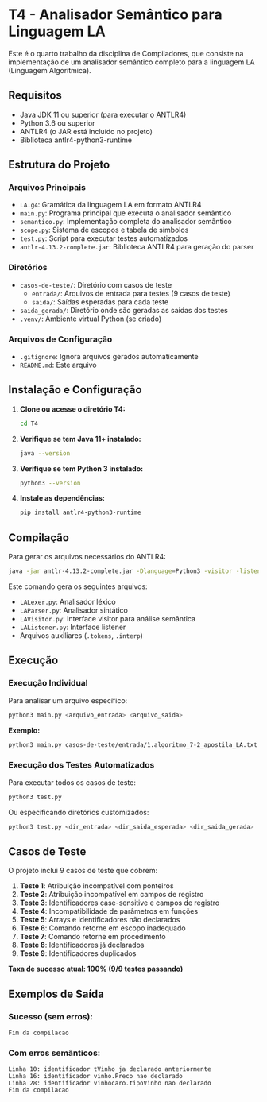 # T4 - Analisador Semântico para Linguagem LA

Este é o quarto trabalho da disciplina de Compiladores, que consiste na implementação de um analisador semântico completo para a linguagem LA (Linguagem Algorítmica).

## Requisitos

- Java JDK 11 ou superior (para executar o ANTLR4)
- Python 3.6 ou superior
- ANTLR4 (o JAR está incluído no projeto)
- Biblioteca antlr4-python3-runtime

## Estrutura do Projeto

### Arquivos Principais

- `LA.g4`: Gramática da linguagem LA em formato ANTLR4
- `main.py`: Programa principal que executa o analisador semântico
- `semantico.py`: Implementação completa do analisador semântico
- `scope.py`: Sistema de escopos e tabela de símbolos
- `test.py`: Script para executar testes automatizados
- `antlr-4.13.2-complete.jar`: Biblioteca ANTLR4 para geração do parser

### Diretórios

- `casos-de-teste/`: Diretório com casos de teste
  - `entrada/`: Arquivos de entrada para testes (9 casos de teste)
  - `saida/`: Saídas esperadas para cada teste
- `saida_gerada/`: Diretório onde são geradas as saídas dos testes
- `.venv/`: Ambiente virtual Python (se criado)

### Arquivos de Configuração

- `.gitignore`: Ignora arquivos gerados automaticamente
- `README.md`: Este arquivo

## Instalação e Configuração

1. **Clone ou acesse o diretório T4:**

   ```bash
   cd T4
   ```

2. **Verifique se tem Java 11+ instalado:**

   ```bash
   java --version
   ```

3. **Verifique se tem Python 3 instalado:**

   ```bash
   python3 --version
   ```

4. **Instale as dependências:**
   ```bash
   pip install antlr4-python3-runtime
   ```

## Compilação

Para gerar os arquivos necessários do ANTLR4:

```bash
java -jar antlr-4.13.2-complete.jar -Dlanguage=Python3 -visitor -listener LA.g4
```

Este comando gera os seguintes arquivos:

- `LALexer.py`: Analisador léxico
- `LAParser.py`: Analisador sintático
- `LAVisitor.py`: Interface visitor para análise semântica
- `LAListener.py`: Interface listener
- Arquivos auxiliares (`.tokens`, `.interp`)

## Execução

### Execução Individual

Para analisar um arquivo específico:

```bash
python3 main.py <arquivo_entrada> <arquivo_saida>
```

**Exemplo:**

```bash
python3 main.py casos-de-teste/entrada/1.algoritmo_7-2_apostila_LA.txt saida.txt
```

### Execução dos Testes Automatizados

Para executar todos os casos de teste:

```bash
python3 test.py
```

Ou especificando diretórios customizados:

```bash
python3 test.py <dir_entrada> <dir_saida_esperada> <dir_saida_gerada>
```

## Casos de Teste

O projeto inclui 9 casos de teste que cobrem:

1. **Teste 1**: Atribuição incompatível com ponteiros
2. **Teste 2**: Atribuição incompatível em campos de registro
3. **Teste 3**: Identificadores case-sensitive e campos de registro
4. **Teste 4**: Incompatibilidade de parâmetros em funções
5. **Teste 5**: Arrays e identificadores não declarados
6. **Teste 6**: Comando retorne em escopo inadequado
7. **Teste 7**: Comando retorne em procedimento
8. **Teste 8**: Identificadores já declarados
9. **Teste 9**: Identificadores duplicados

**Taxa de sucesso atual: 100% (9/9 testes passando)**

## Exemplos de Saída

### Sucesso (sem erros):

```
Fim da compilacao
```

### Com erros semânticos:

```
Linha 10: identificador tVinho ja declarado anteriormente
Linha 16: identificador vinho.Preco nao declarado
Linha 28: identificador vinhocaro.tipoVinho nao declarado
Fim da compilacao
```

